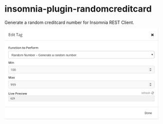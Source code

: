 # insomnia-plugin-randomcreditcard
Generate a random creditcard number for Insomnia REST Client.

![Screenshot](https://raw.githubusercontent.com/Gabb1995/insomnia-plugin-randomnumber/master/readme-ss.png)
